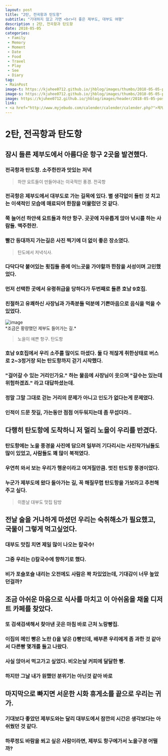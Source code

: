 ```yaml
---
layout: post
title: "2탄, 전곡항과 탄도항"
subtitle: "기대하지 않고 가면 <br>더 좋은 제부도, 대부도 여행"
description : 2탄, 전곡항과 탄도항
date: 2018-05-05
categories:
 - Family
 - Memory
 - Moment
 - Date
 - Food
 - Travel
 - Play
 - See
 - Diary
tag:
- MainPost 
image-t: https://kjuhee0712.github.io/jhblog/images/thumbs/2018-05-05-post-01.jpg
image-s: https://kjuhee0712.github.io/jhblog/images/thumbs/2018-05-05-post-01_s.jpg
image: https://kjuhee0712.github.io/jhblog/images/header/2018-05-05-post-01.jpg
link: 
- <a href="http://www.myjebudo.com/calender/calender/calender.php?">제부도 종합정보</a>
---
```



# 2탄, 전곡항과 탄도항

## 잠시 들른 제부도에서 아름다운 항구 2곳을 발견했다.
### 전곡항과 탄도항. 소주한잔과 맛있는 저녁

> 하얀 요트들이 만들어내는 이국적인 풍경. 전곡항

### 전곡항은 제부도에서 대부도로 가는 길목에 있다. 별 생각없이 들린 것 치고는 이색적인 모습에 매료되어 한참을 머물렀던 것 같다.  
### 쭉 늘어선 하얀색 요트들과 하얀 항구. 곳곳에 자유롭게 앉아 낚시를 하는 사람들. 맥주한잔. 
### 빨간 등대까지 가는길은 사진 찍기에 더 없이 좋은 장소였다. 

> 탄도에서 저녁식사.

### 다닥다닥 붙어있는 횟집들 중에 어느곳을 가야할까 한참을 서성이며 고민했었다.
### 먼저 선택한 곳에서 유령취급을 당하다가 두번째로 들른 호남 9호집. 
### 친절하고 유쾌하신 사장님과 가족분들 덕분에 기쁜마음으로 음식을 먹을 수 있었다.

<div class="gallery_wrap">
	<div><img src="{{ '/images/pages/2018-05-05-post-01_02.jpg' | prepend: site.baseurl }}" alt="image"></div>
</div>*조금은 황량했던 제부도 들어가는 길.*

> 노을이 예쁜 항구. 탄도항 

### 호남 9호집에서 우리 소주를 많이도 마셨다. 둘 다 적잖게 취한상태로 버스로 2~3정거장 되는 탄도항까지 걷기 시작했다.
### "걸어갈 수 있는 거리인가요." 하는 물음에 사장님이 웃으며 "갈수는 있는데 위험하겠죠." 라고 대답하셨는데. 
### 정말 그말 그대로 걷는 거리의 문제가 아니고 인도가 없다는게 문제였다.
### 인적이 드문 찻길, 가는동안 점점 어두워지는데 좀 무섭더라..

## 다행히 탄도항에 도착하니 저 멀리 노을이 우리를 반겼다.
### 탄도항에는 노을 풍경을 사진에 담으려 일부러 기다리시는 사진작가님들도 많이 있었고, 사람들도 꽤 많이 북적였다.
### 우연히 와서 보는 우리가 행운이라고 여겨질만큼. 멋진 탄도항 풍경이었다.
### 누군가 제부도에 왔다 돌아가는 길, 꼭 해질무렵 탄도항을 가보라고 추천해주고 싶다.

> 이튿날 대부도 맛집 탐방

## 전날 술을 거나하게 마셨던 우리는 숙취해소가 필요했고, 국물이 그렇게 먹고싶었다.
### 대부도 맛집 치면 제일 많이 나오는 칼국수!
### 그중 우리는 ()칼국수에 향하기로 했다.
### 비가 포슬포슬 내리는 오전에도 사람은 꽉 차있었는데, 기대감이 너무 높았던걸까?

## 조금 아쉬운 마음으로 식사를 마치고 이 아쉬움을 채울 디저트 카페를 찾았다.
### 또 검색검색해서 찾아낸 곳은 마침 바로 근처 노랑빵집. 
### 이집의 메인 빵은 노란 ()을 넣은 ()빵인데, 배부른 우리에게 좀 과한 것 같아서 다른빵 몇개를 들고 나왔다.
### 사실 앉아서 먹고가고 싶었다. 비오는날 커피에 달달한 빵. 
### 하지만 그날 내가 원했던 분위기는 아닌것 같아 바로   

## 마지막으로 빠지면 서운한 시화 휴게소를 끝으로 우리는 귀가.
### 기대보다 좋았던 제부도와는 달리 대부도에서 잠깐의 시간은 생각보다는 아쉬웠던 것 같다.
### 하루정도 바람을 쐬고 싶은 사람이라면, 제부도 항구에가서 노을구경 어떨까? 
